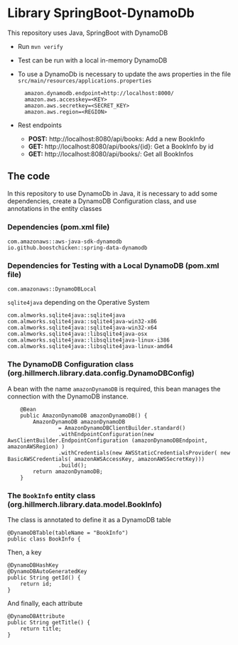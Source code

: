 # Library SpringBoot-DynamoDb

This repository uses Java, SpringBoot with DynamoDB 


* Run `mvn verify`

* Test can be run with a local in-memory DynamoDB

* To use a DynamoDb is necessary to update the aws properties in the file `src/main/resources/applications.properties`


        amazon.dynamodb.endpoint=http://localhost:8000/
        amazon.aws.accesskey=<KEY>
        amazon.aws.secretkey=<SECRET_KEY>
        amazon.aws.region=<REGION>

* Rest endpoints 

    * **POST:** http://localhost:8080/api/books: Add a new BookInfo
    * **GET:** http://localhost:8080/api/books/{id}: Get a BookInfo by id
    * **GET:** http://localhost:8080/api/books/: Get all BookInfos
    
## The code

In this repository to use DynamoDb in Java, it is necessary to add some dependencies, create 
a DynamoDB Configuration class, and use annotations in the entity classes

### Dependencies (pom.xml file)
  
    com.amazonaws::aws-java-sdk-dynamodb
    io.github.boostchicken::spring-data-dynamodb

### Dependencies for Testing with a Local DynamoDB (pom.xml file)
 
    com.amazonaws::DynamoDBLocal


`sqlite4java` depending on the Operative System
  
    com.almworks.sqlite4java::sqlite4java
    com.almworks.sqlite4java::sqlite4java-win32-x86
    com.almworks.sqlite4java::sqlite4java-win32-x64
    com.almworks.sqlite4java::libsqlite4java-osx
    com.almworks.sqlite4java::libsqlite4java-linux-i386
    com.almworks.sqlite4java::libsqlite4java-linux-amd64

### The DynamoDB Configuration class (org.hillmerch.library.data.config.DynamoDBConfig)

A bean with the name `amazonDynamoDB` is required, this bean manages the connection with the DynamoDB instance.

    	@Bean
    	public AmazonDynamoDB amazonDynamoDB() {
    		AmazonDynamoDB amazonDynamoDB
    				= AmazonDynamoDBClientBuilder.standard()
    				.withEndpointConfiguration(new AwsClientBuilder.EndpointConfiguration (amazonDynamoDBEndpoint, amazonAWSRegion) )
    				.withCredentials(new AWSStaticCredentialsProvider( new BasicAWSCredentials( amazonAWSAccessKey, amazonAWSSecretKey)))
    				.build();
    		return amazonDynamoDB;
    	}
        
        
### The `BookInfo` entity class (org.hillmerch.library.data.model.BookInfo)

The class is annotated to define it as a DynamoDB table 

    @DynamoDBTable(tableName = "BookInfo")
    public class BookInfo {

Then, a key

	@DynamoDBHashKey
	@DynamoDBAutoGeneratedKey
	public String getId() {
		return id;
	}

And finally, each attribute 

	@DynamoDBAttribute
	public String getTitle() {
		return title;
	}